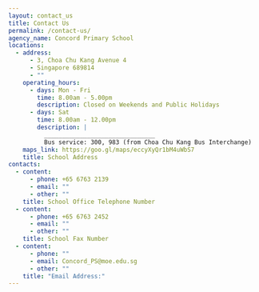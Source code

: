 ```yaml
---
layout: contact_us
title: Contact Us
permalink: /contact-us/
agency_name: Concord Primary School
locations:
  - address:
      - 3, Choa Chu Kang Avenue 4
      - Singapore 689814
      - ""
    operating_hours:
      - days: Mon - Fri
        time: 8.00am - 5.00pm
        description: Closed on Weekends and Public Holidays
      - days: Sat
        time: 8.00am - 12.00pm
        description: |
          _______________________________
          Bus service: 300, 983 (from Choa Chu Kang Bus Interchange)
    maps_link: https://goo.gl/maps/eccyXyQr1bM4uWbS7
    title: School Address
contacts:
  - content:
      - phone: +65 6763 2139
      - email: ""
      - other: ""
    title: School Office Telephone Number
  - content:
      - phone: +65 6763 2452
      - email: ""
      - other: ""
    title: School Fax Number
  - content:
      - phone: ""
      - email: Concord_PS@moe.edu.sg
      - other: ""
    title: "Email Address:"
---
```

